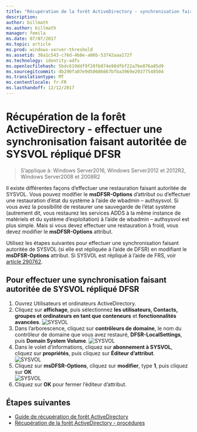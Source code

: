 ```yaml
---
title: "Récupération de la forêt ActiveDirectory - synchronisation faisant autoritée de SYSVOL"
description: 
author: billmath
ms.author: billmath
manager: femila
ms.date: 07/07/2017
ms.topic: article
ms.prod: windows-server-threshold
ms.assetid: 38a1c543-c76d-4b8e-a06b-53742aaa172f
ms.technology: identity-adfs
ms.openlocfilehash: 5bdc619ddf9f28fb074e90dfbf22a7be076a05d9
ms.sourcegitcommit: db290fa07e9d50686667bfba3969e20377548504
ms.translationtype: MT
ms.contentlocale: fr-FR
ms.lasthandoff: 12/12/2017
---
```

# <a name="ad-forest-recovery---performing-an-authoritative-synchronization-of-dfsr-replicated-sysvol"></a>Récupération de la forêt ActiveDirectory - effectuer une synchronisation faisant autoritée de SYSVOL répliqué DFSR  

>S’applique à: Windows Server2016, Windows Server2012 et 2012R2, Windows Server2008 et 2008R2

 Il existe différentes façons d’effectuer une restauration faisant autoritée de SYSVOL. Vous pouvez modifier le **msDFSR-Options** d’attribut ou d’effectuer une restauration d’état du système à l’aide de wbadmin – authsysvol. Si vous avez la possibilité de restaurer une sauvegarde de l’état système (autrement dit, vous restaurez les services ADDS à la même instance de matériels et du système d’exploitation) à l’aide de wbadmin – authsysvol est plus simple. Mais si vous devez effectuer une restauration à froid, vous devez modifier le **msDFSR-Options** attribut.  
  
 Utilisez les étapes suivantes pour effectuer une synchronisation faisant autoritée de SYSVOL (si elle est répliquée à l’aide de DFSR) en modifiant le **msDFSR-Options** attribut. Si SYSVOL est répliqué à l’aide de FRS, voir [article 290762](https://go.microsoft.com/fwlink/?LinkId=148443).  
  
## <a name="to-perform-an-authoritative-synchronization-of-dfsr-replicated-sysvol"></a>Pour effectuer une synchronisation faisant autoritée de SYSVOL répliqué DFSR  
  
1.  Ouvrez Utilisateurs et ordinateurs ActiveDirectory.  
2.  Cliquez sur **affichage**, puis sélectionnez **les utilisateurs, Contacts, groupes et ordinateurs en tant que conteneurs** et **fonctionnalités avancées**. 
![SYSVOL](media/AD-Forest-Recovery-Authoritative-Recovery-SYSVOL/sysvol1.png) 
3.  Dans l’arborescence, cliquez sur **contrôleurs de domaine**, le nom du contrôleur de domaine que vous avez restauré, **DFSR-LocalSettings**, puis **Domain System Volume**. 
![SYSVOL](media/AD-Forest-Recovery-Authoritative-Recovery-SYSVOL/sysvol2.png)  
4.  Dans le volet d’informations, cliquez sur **abonnement à SYSVOL**, cliquez sur **propriétés**, puis cliquez sur **Éditeur d’attribut**.  
![SYSVOL](media/AD-Forest-Recovery-Authoritative-Recovery-SYSVOL/sysvol3.png) 
5.  Cliquez sur **msDFSR-Options**, cliquez sur **modifier**, type **1**, puis cliquez sur **OK**  
![SYSVOL](media/AD-Forest-Recovery-Authoritative-Recovery-SYSVOL/sysvol4.png) 
6.  Cliquez sur **OK** pour fermer l’éditeur d’attribut.  
  
## <a name="next-steps"></a>Étapes suivantes

- [Guide de récupération de forêt ActiveDirectory](AD-Forest-Recovery-Guide.md)
- [Récupération de la forêt ActiveDirectory - procédures](AD-Forest-Recovery-Procedures.md)
